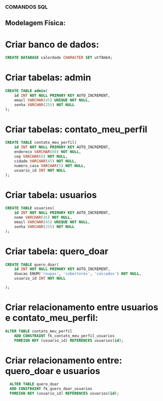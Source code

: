### COMANDOS SQL 

## Modelagem Física:

# Criar banco de dados:

``` sql
CREATE DATABASE calordado CHARACTER SET utf8mb4;

```

# Criar tabelas: admin

``` SQL
CREATE TABLE admin(
    id INT NOT NULL PRIMARY KEY AUTO_INCREMENT,
    email VARCHAR(45) UNIQUE NOT NULL,
    senha VARCHAR(255) NOT NULL
);
```

# Criar tabelas: contato_meu_perfil

``` SQL
CREATE TABLE contato_meu_perfil(
    id INT NOT NULL PRIMARY KEY AUTO_INCREMENT,
    endereco VARCHAR(80) NOT NULL,
    cep VARCHAR(8) NOT NULL,
    cidade VARCHAR(45) NOT NULL,
    numero_casa VARCHAR(5) NOT NULL,
    usuario_id INT NOT NULL
);
```

# Criar tabela: usuarios

``` SQL
CREATE TABLE usuarios(
    id INT NOT NULL PRIMARY KEY AUTO_INCREMENT,
    nome VARCHAR(45) NOT NULL,
    email VARCHAR(45) UNIQUE NOT NULL,
    senha VARCHAR(255) NOT NULL
);
```
# Criar tabela: quero_doar 

``` SQL
CREATE TABLE quero_doar(
    id INT NOT NULL PRIMARY KEY AUTO_INCREMENT,
    doacao ENUM('roupas', 'cobertores', 'calcados') NOT NULL,
    usuario_id INT NOT NULL

);
```
# Criar relacionamento entre usuarios e contato_meu_perfil:

``` SQL
ALTER TABLE contato_meu_perfil
    ADD CONSTRAINT fk_contato_meu_perfil_usuarios
    FOREIGN KEY (usuario_id) REFERENCES usuarios(id);
```

# Criar relacionamento entre: quero_doar e usuarios

``` SQL
  ALTER TABLE quero_doar
  ADD CONSTRAINT fk_quero_doar_usuarios
  FOREIGN KEY (usuario_id) REFERENCES usuarios(id);
```